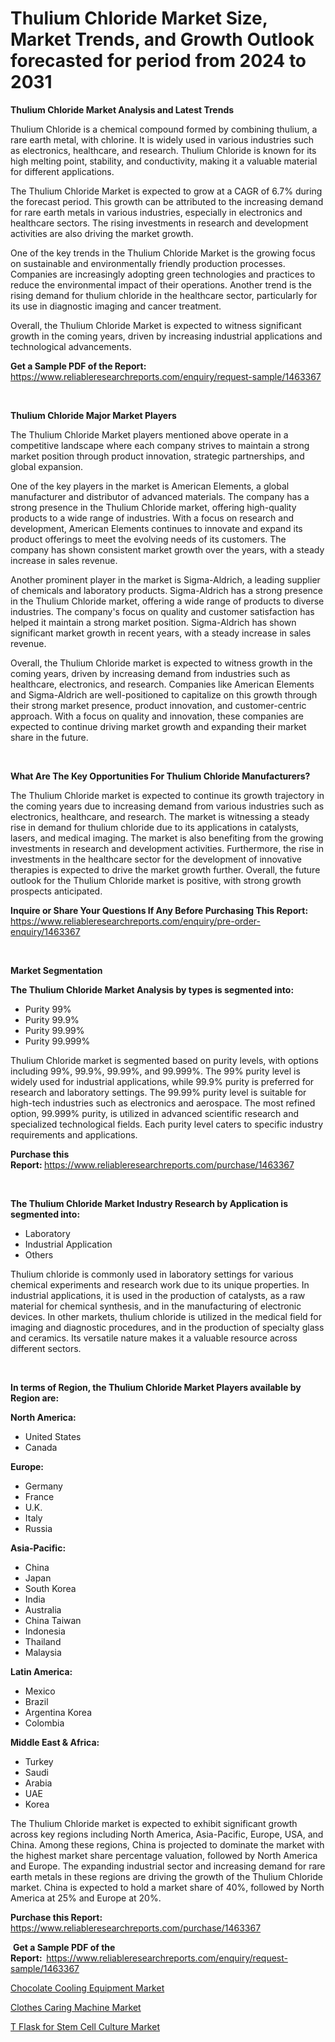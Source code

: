 <p><h1>Thulium Chloride Market Size, Market Trends, and Growth Outlook forecasted for period from 2024 to 2031</h1></p><p><strong>Thulium Chloride Market Analysis and Latest Trends</strong></p>
<p><p>Thulium Chloride is a chemical compound formed by combining thulium, a rare earth metal, with chlorine. It is widely used in various industries such as electronics, healthcare, and research. Thulium Chloride is known for its high melting point, stability, and conductivity, making it a valuable material for different applications.</p><p>The Thulium Chloride Market is expected to grow at a CAGR of 6.7% during the forecast period. This growth can be attributed to the increasing demand for rare earth metals in various industries, especially in electronics and healthcare sectors. The rising investments in research and development activities are also driving the market growth.</p><p>One of the key trends in the Thulium Chloride Market is the growing focus on sustainable and environmentally friendly production processes. Companies are increasingly adopting green technologies and practices to reduce the environmental impact of their operations. Another trend is the rising demand for thulium chloride in the healthcare sector, particularly for its use in diagnostic imaging and cancer treatment.</p><p>Overall, the Thulium Chloride Market is expected to witness significant growth in the coming years, driven by increasing industrial applications and technological advancements.</p></p>
<p><strong>Get a Sample PDF of the Report:&nbsp;</strong> <a href="https://www.reliableresearchreports.com/enquiry/request-sample/1463367">https://www.reliableresearchreports.com/enquiry/request-sample/1463367</a></p>
<p>&nbsp;</p>
<p><strong>Thulium Chloride Major Market Players</strong></p>
<p><p>The Thulium Chloride Market players mentioned above operate in a competitive landscape where each company strives to maintain a strong market position through product innovation, strategic partnerships, and global expansion. </p><p>One of the key players in the market is American Elements, a global manufacturer and distributor of advanced materials. The company has a strong presence in the Thulium Chloride market, offering high-quality products to a wide range of industries. With a focus on research and development, American Elements continues to innovate and expand its product offerings to meet the evolving needs of its customers. The company has shown consistent market growth over the years, with a steady increase in sales revenue.</p><p>Another prominent player in the market is Sigma-Aldrich, a leading supplier of chemicals and laboratory products. Sigma-Aldrich has a strong presence in the Thulium Chloride market, offering a wide range of products to diverse industries. The company's focus on quality and customer satisfaction has helped it maintain a strong market position. Sigma-Aldrich has shown significant market growth in recent years, with a steady increase in sales revenue.</p><p>Overall, the Thulium Chloride market is expected to witness growth in the coming years, driven by increasing demand from industries such as healthcare, electronics, and research. Companies like American Elements and Sigma-Aldrich are well-positioned to capitalize on this growth through their strong market presence, product innovation, and customer-centric approach. With a focus on quality and innovation, these companies are expected to continue driving market growth and expanding their market share in the future.</p></p>
<p>&nbsp;</p>
<p><strong>What Are The Key Opportunities For Thulium Chloride Manufacturers?</strong></p>
<p><p>The Thulium Chloride market is expected to continue its growth trajectory in the coming years due to increasing demand from various industries such as electronics, healthcare, and research. The market is witnessing a steady rise in demand for thulium chloride due to its applications in catalysts, lasers, and medical imaging. The market is also benefiting from the growing investments in research and development activities. Furthermore, the rise in investments in the healthcare sector for the development of innovative therapies is expected to drive the market growth further. Overall, the future outlook for the Thulium Chloride market is positive, with strong growth prospects anticipated.</p></p>
<p><strong>Inquire or Share Your Questions If Any Before Purchasing This Report:</strong> <a href="https://www.reliableresearchreports.com/enquiry/pre-order-enquiry/1463367">https://www.reliableresearchreports.com/enquiry/pre-order-enquiry/1463367</a></p>
<p>&nbsp;</p>
<p><strong>Market Segmentation</strong></p>
<p><strong>The Thulium Chloride Market Analysis by types is segmented into:</strong></p>
<p><ul><li>Purity 99%</li><li>Purity 99.9%</li><li>Purity 99.99%</li><li>Purity 99.999%</li></ul></p>
<p><p>Thulium Chloride market is segmented based on purity levels, with options including 99%, 99.9%, 99.99%, and 99.999%. The 99% purity level is widely used for industrial applications, while 99.9% purity is preferred for research and laboratory settings. The 99.99% purity level is suitable for high-tech industries such as electronics and aerospace. The most refined option, 99.999% purity, is utilized in advanced scientific research and specialized technological fields. Each purity level caters to specific industry requirements and applications.</p></p>
<p><strong>Purchase this Report:&nbsp;</strong><a href="https://www.reliableresearchreports.com/purchase/1463367">https://www.reliableresearchreports.com/purchase/1463367</a></p>
<p>&nbsp;</p>
<p><strong>The Thulium Chloride Market Industry Research by Application is segmented into:</strong></p>
<p><ul><li>Laboratory</li><li>Industrial Application</li><li>Others</li></ul></p>
<p><p>Thulium chloride is commonly used in laboratory settings for various chemical experiments and research work due to its unique properties. In industrial applications, it is used in the production of catalysts, as a raw material for chemical synthesis, and in the manufacturing of electronic devices. In other markets, thulium chloride is utilized in the medical field for imaging and diagnostic procedures, and in the production of specialty glass and ceramics. Its versatile nature makes it a valuable resource across different sectors.</p></p>
<p>&nbsp;</p>
<p><strong>In terms of Region, the Thulium Chloride Market Players available by Region are:</strong></p>
<p>
    <p> <strong> North America: </strong>
        <ul>
            <li>United States</li>
            <li>Canada</li>
        </ul>
        </p> 
    <p> <strong> Europe: </strong>
        <ul>
            <li>Germany</li>
            <li>France</li>
            <li>U.K.</li>
            <li>Italy</li>
            <li>Russia</li>
        </ul>
        </p> 
    <p> <strong> Asia-Pacific: </strong>
        <ul>
            <li>China</li>
            <li>Japan</li>
            <li>South Korea</li>
            <li>India</li>
            <li>Australia</li>
            <li>China Taiwan</li>
            <li>Indonesia</li>
            <li>Thailand</li>
            <li>Malaysia</li>
        </ul>
        </p> 
    <p> <strong> Latin America: </strong>
        <ul>
            <li>Mexico</li>
            <li>Brazil</li>
            <li>Argentina Korea</li>
            <li>Colombia</li>
        </ul>
        </p> 
    <p> <strong> Middle East & Africa: </strong>
        <ul>
            <li>Turkey</li>
            <li>Saudi</li>
            <li>Arabia</li>
            <li>UAE</li>
            <li>Korea</li>
        </ul>
    </p>
    </p>
<p><p>The Thulium Chloride market is expected to exhibit significant growth across key regions including North America, Asia-Pacific, Europe, USA, and China. Among these regions, China is projected to dominate the market with the highest market share percentage valuation, followed by North America and Europe. The expanding industrial sector and increasing demand for rare earth metals in these regions are driving the growth of the Thulium Chloride market. China is expected to hold a market share of 40%, followed by North America at 25% and Europe at 20%.</p></p>
<p><strong>Purchase this Report: </strong><a href="https://www.reliableresearchreports.com/purchase/1463367">https://www.reliableresearchreports.com/purchase/1463367</a></p>
<p>&nbsp;<strong>Get a Sample PDF of the Report:&nbsp;&nbsp;</strong><a href="https://www.reliableresearchreports.com/enquiry/request-sample/1463367">https://www.reliableresearchreports.com/enquiry/request-sample/1463367</a></p>
<p><strong></strong></p>
<p><p><a href="https://view.publitas.com/reportprime-1/chocolate-cooling-equipment-market-offers-provide-insightful-data-for-the-time-period-from-2023-to-2030-and-also-provide-analysis-based-on-application-type-and-region/">Chocolate Cooling Equipment Market</a></p><p><a href="https://view.publitas.com/reportprime-1/clothes-caring-machine-market-analysis-examines-its-scope-on-growth-opportunities-and-forecasted-trends-spanning-from-2023-to-2030/">Clothes Caring Machine Market</a></p><p><a href="https://view.publitas.com/reportprime-1/t-flask-for-stem-cell-culture-market-size-global-industry-overview-market-segmentation-and-forecast-2023-to-2030/">T Flask for Stem Cell Culture Market</a></p></p>